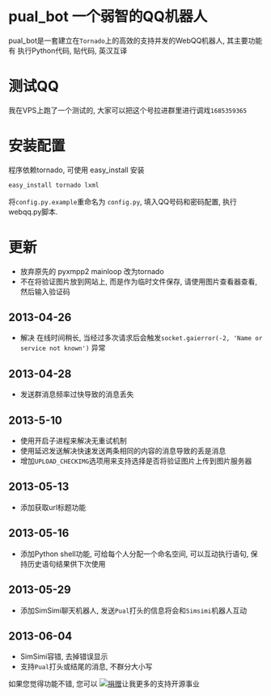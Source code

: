# pual_bot 一个弱智的QQ机器人
pual_bot是一套建立在`Tornado`上的高效的支持并发的WebQQ机器人, 其主要功能有 执行Python代码, 贴代码, 英汉互译

# 测试QQ
我在VPS上跑了一个测试的, 大家可以把这个号拉进群里进行调戏`1685359365`

# 安装配置
程序依赖tornado, 可使用 easy_install 安装
```bash
easy_install tornado lxml
```

将`config.py.example`重命名为 `config.py`, 填入QQ号码和密码配置, 执行webqq.py脚本. 

# 更新
* 放弃原先的 pyxmpp2 mainloop 改为tornado
* 不在将验证图片放到网站上, 而是作为临时文件保存, 请使用图片查看器查看, 然后输入验证码

## 2013-04-26
* 解决 在线时间稍长, 当经过多次请求后会触发`socket.gaierror(-2, 'Name or service not known')` 异常

## 2013-04-28
* 发送群消息频率过快导致的消息丢失

## 2013-5-10
* 使用开启子进程来解决无重试机制
* 使用延迟发送解决快速发送两条相同的内容的消息导致的丢是消息
* 增加`UPLOAD_CHECKIMG`选项用来支持选择是否将验证图片上传到图片服务器

## 2013-05-13
* 添加获取url标题功能

## 2013-05-16
* 添加Python shell功能, 可给每个人分配一个命名空间, 可以互动执行语句, 保持历史语句结果供下次使用

## 2013-05-29
* 添加SimSimi聊天机器人, 发送`Pual`打头的信息将会和`Simsimi`机器人互动

## 2013-06-04
* SimSimi容错, 去掉错误显示
* 支持`Pual`打头或结尾的消息, 不群分大小写


如果您觉得功能不错, 您可以 [![捐赠](https://img.alipay.com/sys/personalprod/style/mc/btn-index.png)](http://me.alipay.com/woodd)让我更多的支持开源事业
